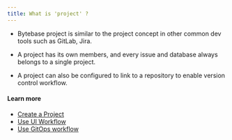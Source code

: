 ```yaml
---
title: What is 'project' ?
---
```


- Bytebase project is similar to the project concept in other common dev tools such as GitLab, Jira.

- A project has its own members, and every issue and database always belongs to a single project.

- A project can also be configured to link to a repository to enable version control workflow.

#### Learn more

- [Create a Project](https://www.bytebase.com/docs/get-started/work-with-a-project/create-a-project)
- [Use UI Workflow](https://www.bytebase.com/docs/get-started/work-with-a-project/run-a-ui-workflow)
- [Use GitOps workflow](https://www.bytebase.com/docs/vcs-integration/enable-gitops-workflow)
